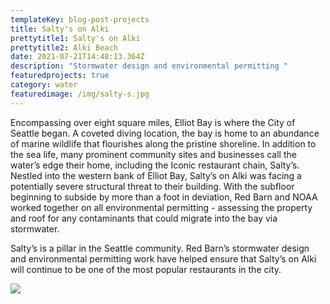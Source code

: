```yaml
---
templateKey: blog-post-projects
title: Salty's on Alki
prettytitle1: Salty's on Alki
prettytitle2: Alki Beach
date: 2021-07-21T14:48:13.364Z
description: "Stormwater design and environmental permitting "
featuredprojects: true
category: water
featuredimage: /img/salty-s.jpg
---
```

Encompassing over eight square miles, Elliot Bay is where the City of Seattle began. A coveted diving location, the bay is home to an abundance of marine wildlife that flourishes along the pristine shoreline. In addition to the sea life, many prominent community sites and businesses call the water’s edge their home, including the Iconic restaurant chain, Salty’s. Nestled into the western bank of Elliot Bay, Salty’s on Alki was facing a potentially severe structural threat to their building. With the subfloor beginning to subside by more than a foot in deviation, Red Barn and NOAA worked together on all environmental permitting - assessing the property and roof for any contaminants that could migrate into the bay via stormwater.

Salty’s is a pillar in the Seattle community. Red Barn’s stormwater design and environmental permitting work have helped ensure that Salty’s on Alki will continue to be one of the most popular restaurants in the city.

![](/img/img_5179.jpg)